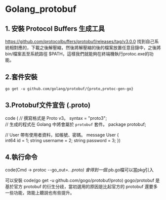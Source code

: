 # Golang_protobuf
## 1. 安裝 Protocol Buffers 生成工具
https://github.com/protocolbuffers/protobuf/releases/tag/v3.0.0
找到自己系統相對應的，下載之後解壓縮，然後將解壓縮的後的檔案放置任意目錄中，之後將bin/檔案丟至系統路徑 $PATH，這樣我們就能夠在終端機執行protoc.exe的功能。
## 2.套件安裝
```go get -u github.com/golang/protobuf/{proto,protoc-gen-go}```

## 3.Protobuf文件宣告 (.proto)
code (
// 撰寫格式是 Proto v3。
syntax = "proto3";  
// 生成的程式在 Golang 中將會屬於 `protobuf` 套件。
package protobuf;

// User 帶有使用者資料，如帳號、密碼。
message User {  
    int64  id       = 1;
    string username = 2;
    string password = 3;
})

## 4.執行命令
code(Cmd -> protoc --go_out=. *.proto)
會得到一個*.pb.go檔可以當pkg引入

可以安裝
code(go get -u github.com/gogo/protobuf/proto)
gogo/protobuf 是基於官方 protobuf 的衍生分歧，當初選用的原因是比起官方的 protobuf 還要多一些功能，效能上聽說也有些提升。
